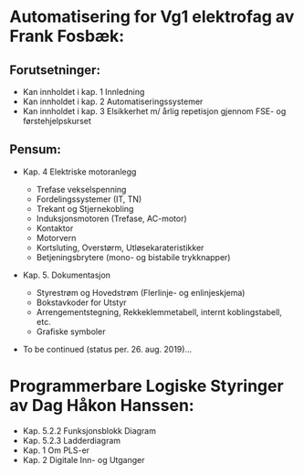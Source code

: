 # Automatisering for Vg1 elektrofag av Frank Fosbæk: 

## Forutsetninger:

- Kan innholdet i kap. 1 Innledning
- Kan innholdet i kap. 2 Automatiseringssystemer
- Kan innholdet i kap. 3 Elsikkerhet m/ årlig repetisjon gjennom FSE- og førstehjelpskurset

## Pensum:

- Kap. 4 Elektriske motoranlegg
    - Trefase vekselspenning
    - Fordelingssystemer (IT, TN)
    - Trekant og Stjernekobling
    - Induksjonsmotoren (Trefase, AC-motor)
    - Kontaktor
    - Motorvern
    - Kortsluting, Overstørm, Utløsekarateristikker
    - Betjeningsbrytere (mono- og bistabile trykknapper)
- Kap. 5. Dokumentasjon
    - Styrestrøm og Hovedstrøm (Flerlinje- og enlinjeskjema)
    - Bokstavkoder for Utstyr
    - Arrengementstegning, Rekkeklemmetabell, internt koblingstabell, etc.
    - Grafiske symboler
   
 - To be continued (status per. 26. aug. 2019)...
    
# Programmerbare Logiske Styringer av Dag Håkon Hanssen: 

- Kap. 5.2.2 Funksjonsblokk Diagram
- Kap. 5.2.3 Ladderdiagram
- Kap. 1 Om PLS-er
- Kap. 2 Digitale Inn- og Utganger
